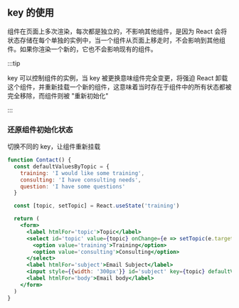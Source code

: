 ## key 的使用

组件在页面上多次渲染，每次都是独立的，不影响其他组件，是因为 React 会将状态存储在每个单独的实例中，当一个组件从页面上移走时，不会影响到其他组件。如果你渲染一个新的，它也不会影响现有的组件。

:::tip

key 可以控制组件的实例，当 key 被更换意味组件完全变更，将强迫 React 卸载这个组件，并重新挂载一个新的组件，这意味着当时存在于组件中的所有状态都被完全移除，而组件则被 "重新初始化"

:::

### 还原组件初始化状态

切换不同的 key，让组件重新挂载

```jsx live
function Contact() {
  const defaultValuesByTopic = {
    training: 'I would like some training',
    consulting: 'I have consulting needs',
    question: 'I have some questions'
  }

  const [topic, setTopic] = React.useState('training')

  return (
    <form>
      <label htmlFor='topic'>Topic</label>
      <select id='topic' value={topic} onChange={e => setTopic(e.target.value)}>
        <option value='training'>Training</option>
        <option value='consulting'>Consulting</option>
      </select>
      <label htmlFor='subject'>Email Subject</label>
      <input style={{width: '300px'}} id='subject' key={topic} defaultValue={defaultValuesByTopic[topic]} />
      <label htmlFor='body'>Email body</label>
    </form>
  )
}
```
